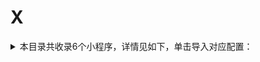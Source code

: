 # X
<details>
<summary>
本目录共收录6个小程序，详情见如下，单击导入对应配置：
</summary>

 自动导入功能依赖 [【神机模块】](https://raw.githubusercontent.com/zirawell/R-Store/main/Rule/Surge/Redirect/DivineEngine.sgmodule)
- [享道出行](https://surge.app/install-module?url=https%3A%2F%2Fraw.githubusercontent.com%2Fzirawell%2FR-Store%2Fmain%2FRule%2FSurge%2FAdblock%2FApplet%2FWechat%2FX%2F%E4%BA%AB%E9%81%93%E5%87%BA%E8%A1%8C%2Fxiangdao.sgmodule)
- [小兔充充](https://surge.app/install-module?url=https%3A%2F%2Fraw.githubusercontent.com%2Fzirawell%2FR-Store%2Fmain%2FRule%2FSurge%2FAdblock%2FApplet%2FWechat%2FX%2F%E5%B0%8F%E5%85%94%E5%85%85%E5%85%85%2Fxiaotucc.sgmodule)
- [小电充电](https://surge.app/install-module?url=https%3A%2F%2Fraw.githubusercontent.com%2Fzirawell%2FR-Store%2Fmain%2FRule%2FSurge%2FAdblock%2FApplet%2FWechat%2FX%2F%E5%B0%8F%E7%94%B5%E5%85%85%E7%94%B5%2Fxiandian.sgmodule)
- [心车享](https://surge.app/install-module?url=https%3A%2F%2Fraw.githubusercontent.com%2Fzirawell%2FR-Store%2Fmain%2FRule%2FSurge%2FAdblock%2FApplet%2FWechat%2FX%2F%E5%BF%83%E8%BD%A6%E4%BA%AB%2Fepicc.sgmodule)
- [携程旅行](https://surge.app/install-module?url=https%3A%2F%2Fraw.githubusercontent.com%2Fzirawell%2FR-Store%2Fmain%2FRule%2FSurge%2FAdblock%2FApplet%2FWechat%2FX%2F%E6%90%BA%E7%A8%8B%E6%97%85%E8%A1%8C%2Fctrip.sgmodule)
- [星巴克](https://surge.app/install-module?url=https%3A%2F%2Fraw.githubusercontent.com%2Fzirawell%2FR-Store%2Fmain%2FRule%2FSurge%2FAdblock%2FApplet%2FWechat%2FX%2F%E6%98%9F%E5%B7%B4%E5%85%8B%2Fstarbucks.sgmodule)

</details>